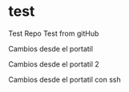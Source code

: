 test
====

Test Repo
Test from gitHub


Cambios desde el portatil


Cambios desde el portatil 2

Cambios desde el portatil con ssh
